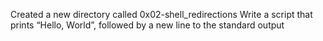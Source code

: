 Created a new directory called 0x02-shell_redirections
Write a script that prints “Hello, World”, followed by a new line to the standard output
